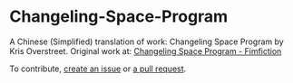 # Changeling-Space-Program
A Chinese (Simplified) translation of work: Changeling Space Program by Kris Overstreet.
Original work at: [Changeling Space Program - Fimfiction](https://www.fimfiction.net/story/327551/changeling-space-program)

To contribute, [create an issue](https://github.com/YijunLi-FiM/Changeling-Space-Program/issues) or [a pull request](https://github.com/YijunLi-FiM/Changeling-Space-Program/pulls). 
